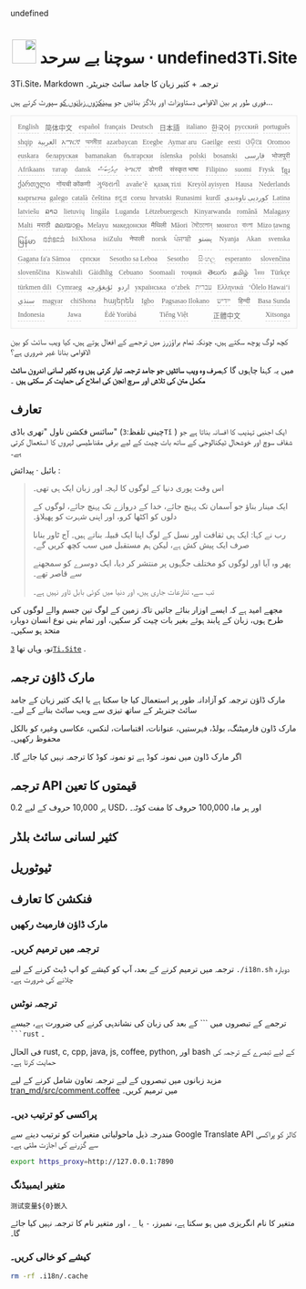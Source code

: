 undefined<h1 style="justify-content:space-between;text-align:right;direction:rtl">undefined3Ti.Site ⋅ سوچنا بے سرحد <img src="//i-01.eu.org/3Ti/logo.svg" style="user-select:none;margin-top:-1px;width:42px"></h1>

3Ti.Site، Markdown ترجمہ + کثیر زبان کا جامد سائٹ جنریٹر۔

فوری طور پر بین الاقوامی دستاویزات اور بلاگز بنائیں جو [سینکڑوں زبانوں کو](https://github.com/i18n-site/node/blob/main/lang/src/index.js) سپورٹ کرتے ہیں...

<pre class="langli" style="display:flex;flex-wrap:wrap;background:transparent;border:1px solid #eee;font-size:12px;box-shadow:0 0 3px inset #eee;padding:12px 5px 4px 12px;justify-content:space-between;"><style>pre.langli i{font-weight:300;font-family:s;margin-right:7px;margin-bottom:8px;font-style:normal;color:#666;border-bottom:1px dashed #ccc;}</style><i>English</i><i> 简体中文 </i><i>español</i><i>français</i><i>Deutsch</i><i> 日本語 </i><i>italiano</i><i>한국어</i><i>русский</i><i>português</i><i>shqip</i><i>‫العربية‬</i><i>አማርኛ</i><i>অসমীয়া</i><i>azərbaycan</i><i>Eʋegbe</i><i>Aymar aru</i><i>Gaeilge</i><i>eesti</i><i>ଓଡ଼ିଆ</i><i>Oromoo</i><i>euskara</i><i>беларуская</i><i>bamanakan</i><i>български</i><i>íslenska</i><i>polski</i><i>bosanski</i><i>‫فارسی‬</i><i>भोजपुरी</i><i>Afrikaans</i><i>татар</i><i>dansk</i><i>‫ދިވެހިބަސް‬</i><i>ትግርኛ</i><i>डोगरी</i><i>संस्कृत भाषा</i><i>Filipino</i><i>suomi</i><i>Frysk</i><i>ខ្មែរ</i><i>ქართული</i><i>गोंयची कोंकणी</i><i>ગુજરાતી</i><i>avañe’ẽ</i><i>қазақ тілі</i><i>Kreyòl ayisyen</i><i>Hausa</i><i>Nederlands</i><i>кыргызча</i><i>galego</i><i>català</i><i>čeština</i><i>ಕನ್ನಡ</i><i>corsu</i><i>hrvatski</i><i>Runasimi</i><i>kurdî</i><i>‫کوردیی ناوەندی‬</i><i>Latina</i><i>latviešu</i><i>ລາວ</i><i>lietuvių</i><i>lingála</i><i>Luganda</i><i>Lëtzebuergesch</i><i>Kinyarwanda</i><i>română</i><i>Malagasy</i><i>Malti</i><i>मराठी</i><i>മലയാളം</i><i>Melayu</i><i>македонски</i><i>मैथिली</i><i>Māori</i><i>মৈতৈলোন্</i><i>монгол</i><i>বাংলা</i><i>Mizo ṭawng</i><i>မြန်မာ</i><i>𞄀𞄄𞄰𞄩𞄍𞄜𞄰</i><i>IsiXhosa</i><i>isiZulu</i><i>नेपाली</i><i>norsk</i><i>ਪੰਜਾਬੀ</i><i>‫پښتو‬</i><i>Nyanja</i><i>Akan</i><i>svenska</i><i>Gagana fa'a Sāmoa</i><i>српски</i><i>Sesotho sa Leboa</i><i>Sesotho</i><i>සිංහල</i><i>esperanto</i><i>slovenčina</i><i>slovenščina</i><i>Kiswahili</i><i>Gàidhlig</i><i>Cebuano</i><i>Soomaali</i><i>тоҷикӣ</i><i>తెలుగు</i><i>தமிழ்</i><i>ไทย</i><i>Türkçe</i><i>türkmen dili</i><i>Cymraeg</i><i>‫ئۇيغۇرچە‬</i><i>‫اردو‬</i><i>українська</i><i>o‘zbek</i><i>‫עברית‬</i><i>Ελληνικά</i><i>ʻŌlelo Hawaiʻi</i><i>‫سنڌي‬</i><i>magyar</i><i>chiShona</i><i>հայերեն</i><i>Igbo</i><i>Pagsasao Ilokano</i><i>‫ייִדיש‬</i><i>हिन्दी</i><i>Basa Sunda</i><i>Indonesia</i><i>Jawa</i><i>Èdè Yorùbá</i><i>Tiếng Việt</i><i> 正體中文 </i><i>Xitsonga</i></pre>

کچھ لوگ پوچھ سکتے ہیں، چونکہ تمام براؤزرز میں ترجمے کے افعال ہوتے ہیں، کیا ویب سائٹ کو بین الاقوامی بنانا غیر ضروری ہے؟

میں یہ کہنا چاہوں گا کہ**صرف وہ ویب سائٹیں جو جامد ترجمہ تیار کرتی ہیں وہ کثیر لسانی اندرون سائٹ مکمل متن کی تلاش اور سرچ انجن کی اصلاح کی حمایت کر سکتی ہیں** ۔

## تعارف

سائنس فکشن ناول &quot;تھری باڈی&quot; (چینی تلفظ:`3Tǐ` ) ایک اجنبی تہذیب کا افسانہ بناتا ہے جو شفاف سوچ اور خوشحال ٹیکنالوجی کے ساتھ بات چیت کے لیے برقی مقناطیسی لہروں کا استعمال کرتی ہے۔

بائبل · پیدائش :

> اس وقت پوری دنیا کے لوگوں کا لہجہ اور زبان ایک ہی تھی۔
>
> ایک مینار بناؤ جو آسمان تک پہنچ جائے، خدا کے دروازے تک پہنچ جائے، لوگوں کے دلوں کو اکٹھا کرو، اور اپنی شہرت کو پھیلاؤ۔
>
> رب نے کہا: ایک ہی ثقافت اور نسل کے لوگ اپنا ایک قبیلہ بناتے ہیں۔ آج ٹاور بنانا صرف ایک پیش کش ہے، لیکن ہم مستقبل میں سب کچھ کریں گے۔
>
> پھر وہ آیا اور لوگوں کو مختلف جگہوں پر منتشر کر دیا، ایک دوسرے کو سمجھنے سے قاصر تھے۔
>
> تب سے، تنازعات جاری ہیں، اور دنیا میں کوئی بابل ٹاور نہیں ہے۔

مجھے امید ہے کہ ایسے اوزار بنائے جائیں تاکہ زمین کے لوگ تین جسم والے لوگوں کی طرح ہوں، زبان کے پابند ہوئے بغیر بات چیت کر سکیں، اور تمام بنی نوع انسان دوبارہ متحد ہو سکیں۔

تو، وہاں تھا [`3Ti.Site`](//3Ti.Site) .

## مارک ڈاؤن ترجمہ

مارک ڈاؤن ترجمہ کو آزادانہ طور پر استعمال کیا جا سکتا ہے یا ایک کثیر زبان کے جامد سائٹ جنریٹر کے ساتھ تیزی سے ویب سائٹ بنانے کے لیے۔

مارک ڈاون فارمیٹنگ، بولڈ، فہرستیں، عنوانات، اقتباسات، لنکس، عکاسی وغیرہ کو بالکل محفوظ رکھیں۔

اگر مارک ڈاون میں نمونہ کوڈ ہے تو نمونہ کوڈ کا ترجمہ نہیں کیا جائے گا۔

## ترجمہ API قیمتوں کا تعین

ہر 10,000 حروف کے لیے 0.2 USD، اور ہر ماہ 100,000 حروف کا مفت کوٹہ۔

## کثیر لسانی سائٹ بلڈر

## ٹیوٹوریل

## فنکشن کا تعارف

### مارک ڈاؤن فارمیٹ رکھیں

### ترجمہ میں ترمیم کریں۔

ترجمہ میں ترمیم کرنے کے بعد، آپ کو کیشے کو اپ ڈیٹ کرنے کے لیے `./i18n.sh` دوبارہ چلانے کی ضرورت ہے۔

### ترجمہ نوٹس

ترجمے کے تبصروں میں \``` کے بعد کی زبان کی نشاندہی کرنے کی ضرورت ہے، جیسے ` ```rust` ۔

فی الحال rust, c, cpp, java, js, coffee, python, اور bash کے لیے تبصرے کے ترجمہ کی حمایت کرتا ہے۔

مزید زبانوں میں تبصروں کے لیے ترجمہ تعاون شامل کرنے کے لیے [tran_md/src/comment.coffee](https://github.com/i18n-site/node/blob/main/tran_md/src/comment.coffee) میں ترمیم کریں۔

### پراکسی کو ترتیب دیں۔

مندرجہ ذیل ماحولیاتی متغیرات کو ترتیب دینے سے Google Translate API کالز کو پراکسی سے گزرنے کی اجازت ملتی ہے۔

```bash
export https_proxy=http://127.0.0.1:7890
```

### متغیر ایمبیڈنگ

```
测试变量${0}嵌入
```

متغیر کا نام انگریزی میں ہو سکتا ہے، نمبرز، `-` یا `_` ، اور متغیر نام کا ترجمہ نہیں کیا جائے گا۔

### کیشے کو خالی کریں۔

```bash
rm -rf .i18n/.cache
```
